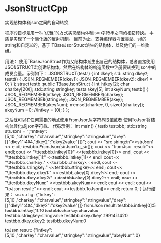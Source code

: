 # JsonStructCpp
实现结构体和json之间的自动转换

程序的目标是用一种“优雅”的方式实现结构体和json字符串之间的相互转换。
本质是实现了一个简化版的反射机制。
目前为止，支持编译器内置类型、stl的string和自定义的，基于
TBaseJsonStruct派生的结构体，以及他们的一维数组。

用法：
使用TBaseJsonStruct作为父结构体派生出自己的结构体，或者直接使用
JSONSTRUCT宏创建结构体，然后在结构体的构造函数中注册要转换到json中的
成员变量。示例如下：
JSONSTRUCT(testa)
{
    int dkey1;
    std::string dkey2;
    testd()
    {
        JSON_REGMEMBER(dkey1);
        JSON_REGMEMBER(dkey2);
        dkey1 = 0;
    }
};
struct testb :public TBaseJsonStruct
{
    int intkey[2];
    char charkey[200];
    std::string stringkey;
    testa akey[5];
    int akeyNum;
    testb()
    {
        JSON_REGMEMBER(intkey);
        JSON_REGMEMBER(charkey);
        JSON_REGMEMBER(stringkey);
        JSON_REGMEMBER(akey);
        JSON_REGMEMBER(akeyNum);
        memset(charkey, 0, sizeof(charkey));
        akeyNum = 0;
        //intkey = {0};
    }
};

之后就可以在任何需要的地点使用FromJson从字符串取值或者
使用ToJson将结构体转化成json字符串。
代码示例：
int main()
{
    testb testbbb;
    std::string strJson1 = 
    "{\"intkey\":[5,10],\"charkey\":\"charvalue\",\"stringkey\":\"stringvalue\",\"dkey\":[{\"dkey1\":404,\"dkey2\":\"dkey2value\"}]}";
    cout << "src string:\n"<<strJson1 << endl;
    testbbb.FromJson(strJson1.c_str());
    cout << "fromJson result:"<< endl;
    cout << "\ttestbbb.intkey[0]:" <<testbbb.intkey[0]<< endl;
    cout << "\ttestbbb.intkey[1]:" <<testbbb.intkey[1]<< endl;
    cout << "\ttestbbb.charkey:" <<testbbb.charkey<< endl;
    cout << "\ttestbbb.stringkey:" <<testbbb.stringkey<< endl;
    cout << "\ttestbbb.dkey.dkey1:" <<testbbb.akey[0].dkey1<< endl;
    cout << "\ttestbbb.dkey.dkey2:" <<testbbb.akey[0].dkey2<< endl;
    cout << "\ttestbbb.dkeyNum:" <<testbbb.akeyNum<< endl;
    cout << endl;
    cout << "toJson result:"<< endl;
    cout <<testbbb.ToJson()<< endl;
    return 0;
}
运行结果：
src string:
{"intkey":[5,10],"charkey":"charvalue","stringkey":"stringvalue","dkey":[{"dkey1":404,"dkey2":"dkey2value"}]}
fromJson result:
        testbbb.intkey[0]:5
        testbbb.intkey[1]:10
        testbbb.charkey:charvalue
        testbbb.stringkey:stringvalue
        testbbb.dkey.dkey1:1991451420
        testbbb.dkey.dkey2:
        testbbb.dkeyNum:0

toJson result:
{"intkey":[5,10],"charkey":"charvalue","stringkey":"stringvalue","akeyNum":0}
